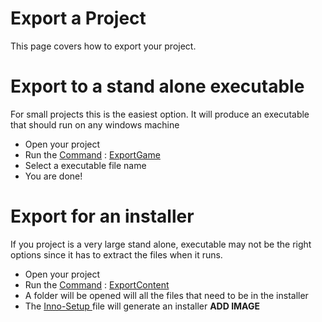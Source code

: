 # Export a Project

This page covers how to export your project.

# Export to a stand alone executable
For small projects this is the easiest option. It will produce an executable that should run on any windows machine

- Open your project
- Run the [Command](https://plasmaengine.github.io/PlasmaDocs/Plasma1/Editor/editor/editorcommands.markdown) : [ExportGame](https://github.com/PlasmaEngine/PlasmaDocs/tree/master/docs/C%2B%2B/code_reference/command_reference.markdown#exportgame)
- Select a executable file name
- You are done!

# Export for an installer
If you project is a very large stand alone, executable may not be the right options since it has to extract the files when it runs.

- Open your project
- Run the [Command](https://plasmaengine.github.io/PlasmaDocs/Plasma1/Editor/editor/editorcommands.markdown) : [ExportContent](https://github.com/PlasmaEngine/PlasmaDocs/tree/master/docs/C%2B%2B/code_reference/command_reference.markdown#exportcontent)
- A folder will be opened will all the files that need to be in the installer
- The [Inno-Setup ](http://www.jrsoftware.org/isdl.php ) file will generate an installer
**ADD IMAGE**

 